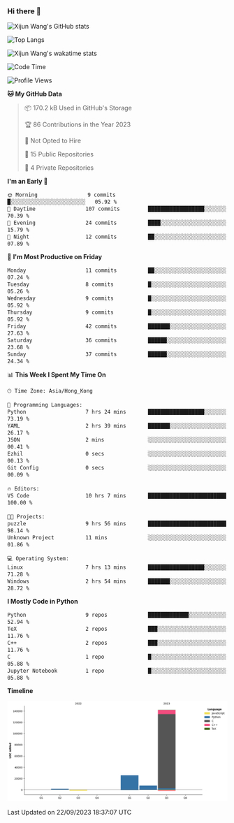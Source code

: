 ### Hi there 👋

![Xijun Wang's GitHub stats](https://github-readme-stats.vercel.app/api?username=kopper-xdu&show_icons=true&bg_color=00000000)

![Top Langs](https://github-readme-stats.vercel.app/api/top-langs/?username=kopper-xdu&size_weight=0.5&count_weight=0.5&exclude_repo=homepage,kopper-xdu.github.io&layout=compact)


![Xijun Wang's wakatime stats](https://github-readme-stats.vercel.app/api/wakatime?username=kopper)

<!--START_SECTION:waka-->
![Code Time](http://img.shields.io/badge/Code%20Time-105%20hrs%2057%20mins-blue)

![Profile Views](http://img.shields.io/badge/Profile%20Views-1-blue)

**🐱 My GitHub Data** 

> 📦 170.2 kB Used in GitHub's Storage 
 > 
> 🏆 86 Contributions in the Year 2023
 > 
> 🚫 Not Opted to Hire
 > 
> 📜 15 Public Repositories 
 > 
> 🔑 4 Private Repositories 
 > 
**I'm an Early 🐤** 

```text
🌞 Morning                9 commits           █░░░░░░░░░░░░░░░░░░░░░░░░   05.92 % 
🌆 Daytime                107 commits         ██████████████████░░░░░░░   70.39 % 
🌃 Evening                24 commits          ████░░░░░░░░░░░░░░░░░░░░░   15.79 % 
🌙 Night                  12 commits          ██░░░░░░░░░░░░░░░░░░░░░░░   07.89 % 
```
📅 **I'm Most Productive on Friday** 

```text
Monday                   11 commits          ██░░░░░░░░░░░░░░░░░░░░░░░   07.24 % 
Tuesday                  8 commits           █░░░░░░░░░░░░░░░░░░░░░░░░   05.26 % 
Wednesday                9 commits           █░░░░░░░░░░░░░░░░░░░░░░░░   05.92 % 
Thursday                 9 commits           █░░░░░░░░░░░░░░░░░░░░░░░░   05.92 % 
Friday                   42 commits          ███████░░░░░░░░░░░░░░░░░░   27.63 % 
Saturday                 36 commits          ██████░░░░░░░░░░░░░░░░░░░   23.68 % 
Sunday                   37 commits          ██████░░░░░░░░░░░░░░░░░░░   24.34 % 
```


📊 **This Week I Spent My Time On** 

```text
🕑︎ Time Zone: Asia/Hong_Kong

💬 Programming Languages: 
Python                   7 hrs 24 mins       ██████████████████░░░░░░░   73.19 % 
YAML                     2 hrs 39 mins       ███████░░░░░░░░░░░░░░░░░░   26.17 % 
JSON                     2 mins              ░░░░░░░░░░░░░░░░░░░░░░░░░   00.41 % 
Ezhil                    0 secs              ░░░░░░░░░░░░░░░░░░░░░░░░░   00.13 % 
Git Config               0 secs              ░░░░░░░░░░░░░░░░░░░░░░░░░   00.09 % 

🔥 Editors: 
VS Code                  10 hrs 7 mins       █████████████████████████   100.00 % 

🐱‍💻 Projects: 
puzzle                   9 hrs 56 mins       █████████████████████████   98.14 % 
Unknown Project          11 mins             ░░░░░░░░░░░░░░░░░░░░░░░░░   01.86 % 

💻 Operating System: 
Linux                    7 hrs 13 mins       ██████████████████░░░░░░░   71.28 % 
Windows                  2 hrs 54 mins       ███████░░░░░░░░░░░░░░░░░░   28.72 % 
```

**I Mostly Code in Python** 

```text
Python                   9 repos             █████████████░░░░░░░░░░░░   52.94 % 
TeX                      2 repos             ███░░░░░░░░░░░░░░░░░░░░░░   11.76 % 
C++                      2 repos             ███░░░░░░░░░░░░░░░░░░░░░░   11.76 % 
C                        1 repo              █░░░░░░░░░░░░░░░░░░░░░░░░   05.88 % 
Jupyter Notebook         1 repo              █░░░░░░░░░░░░░░░░░░░░░░░░   05.88 % 
```



**Timeline**

![Lines of Code chart](https://raw.githubusercontent.com/kopper-xdu/kopper-xdu/main/assets/bar_graph.png)


 Last Updated on 22/09/2023 18:37:07 UTC
<!--END_SECTION:waka-->

<!--
**kopper-xdu/kopper-xdu** is a ✨ _special_ ✨ repository because its `README.md` (this file) appears on your GitHub profile.

Here are some ideas to get you started:

- 🔭 I’m currently working on ...
- 🌱 I’m currently learning ...
- 👯 I’m looking to collaborate on ...
- 🤔 I’m looking for help with ...
- 💬 Ask me about ...
- 📫 How to reach me: ...
- 😄 Pronouns: ...
- ⚡ Fun fact: ...
-->

